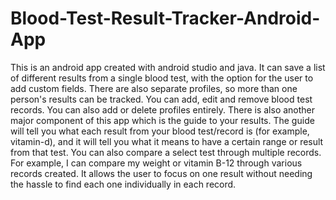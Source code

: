 # Blood-Test-Result-Tracker-Android-App
This is an android app created with android studio and java. It can save a list of different results from a single blood test, with the option for the user to add custom fields. There are also separate profiles, so more than one person's results can be tracked.  You can add, edit and remove blood test records. You can also add or delete profiles entirely. There is also another major component of this app which is the guide to your results. The guide will tell you what each result from your blood test/record is (for example, vitamin-d), and it will tell you what it means to have a certain range or result from that test. You can also compare a select test through multiple records. For example, I can compare my weight or vitamin B-12 through various records created. It allows the user to focus on one result without needing the hassle to find each one individually in each record.
